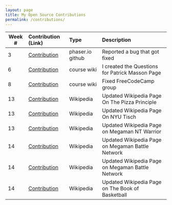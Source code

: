 ```yaml
---
layout: page
title: My Open Source Contributions
permalink: /contributions/
---
```


<!-- 
Type of the contribution should be "Wikipedia edit", "OpenStreet Map feature", "Documentation", "Course website", "Blog", 
"Browse Add-on", etc. 

The description should include a brief summary of what you did. 

Replace the first row with your contribution. 

--> 





| Week #       | Contribution (Link)  | Type  | Description | 
|---|:---|:---|:---| 
|  3  | [Contribution](https://github.com/photonstorm/phaser/issues/4385)  |  phaser.io github  |  Reported a bug that got fixed  |
|  6  | [Contribution](https://github.com/nyu-ossd-s19/wiki/wiki/Questions-for-Patrick-Masson)  |  course wiki  |  I created the Questions for Patrick Masson Page  |
|  8  | [Contribution](https://github.com/nyu-ossd-s19/wiki/wiki/project-groups)  | course wiki  |  Fixed FreeCodeCamp group  |
|  13  |  [Contribution](https://en.wikipedia.org/w/index.php?title=Pizza_Principle&oldid=894262753)  |  Wikipedia  |  Updated Wikipedia Page On The Pizza Principle  |
|  13  |  [Contribution](https://en.wikipedia.org/w/index.php?title=New_York_University_Tisch_School_of_the_Arts&oldid=894267283)  |  Wikipedia  |  Updated Wikipedia Page On NYU Tisch  |
|  13  |  [Contribution](https://en.wikipedia.org/w/index.php?title=MegaMan_NT_Warrior&oldid=894269416)  |  Wikipedia  |  Updated Wikipedia Page on Megaman NT Warrior  |
|  14  |  [Contribution](https://en.wikipedia.org/w/index.php?title=Mega_Man_Battle_Network&oldid=895836117)  |  Wikipedia  |  Updated Wikipedia Page on Megaman Battle Network  |
|  14  |  [Contribution](https://en.wikipedia.org/w/index.php?title=Mega_Man_Battle_Network&oldid=895841357)  |  Wikipedia  |  Updated Wikipedia Page on Megaman Battle Network  |
|  14  |  [Contribution](https://en.wikipedia.org/w/index.php?title=The_Book_of_Basketball&oldid=896061088)  |  Wikipedia  |  Updated Wikipedia Page on The Book of Basketball  |



